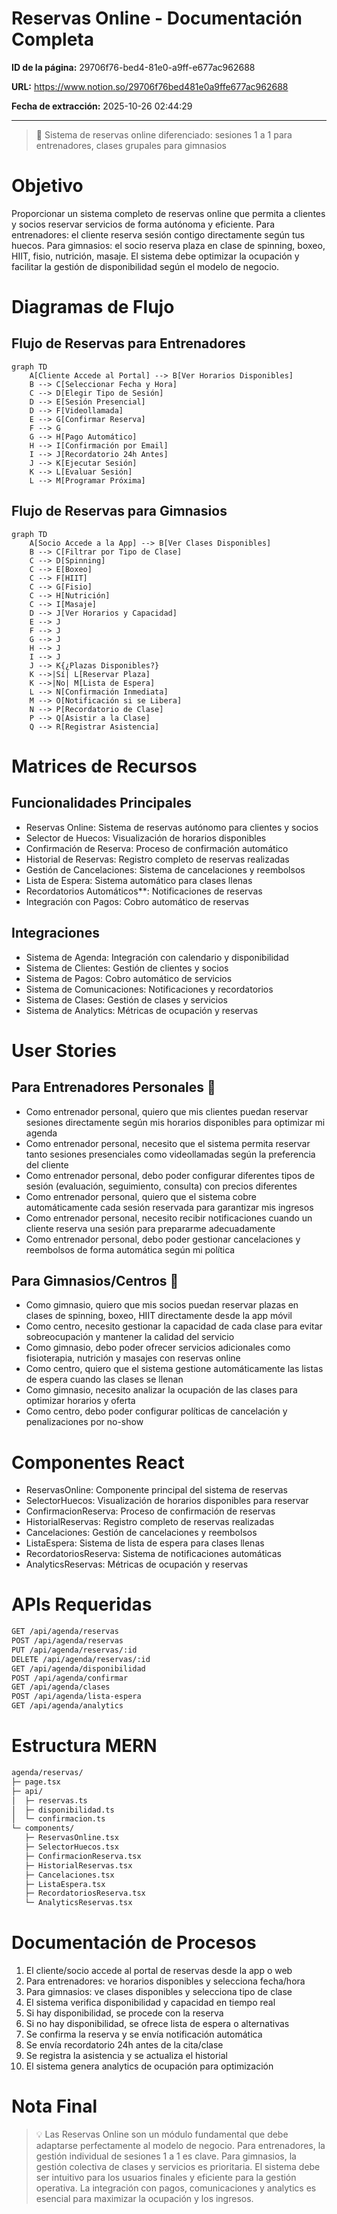 # Reservas Online - Documentación Completa

**ID de la página:** 29706f76-bed4-81e0-a9ff-e677ac962688

**URL:** https://www.notion.so/29706f76bed481e0a9ffe677ac962688

**Fecha de extracción:** 2025-10-26 02:44:29

---

> 📱 Sistema de reservas online diferenciado: sesiones 1 a 1 para entrenadores, clases grupales para gimnasios

# Objetivo

Proporcionar un sistema completo de reservas online que permita a clientes y socios reservar servicios de forma autónoma y eficiente. Para entrenadores: el cliente reserva sesión contigo directamente según tus huecos. Para gimnasios: el socio reserva plaza en clase de spinning, boxeo, HIIT, fisio, nutrición, masaje. El sistema debe optimizar la ocupación y facilitar la gestión de disponibilidad según el modelo de negocio.

# Diagramas de Flujo

## Flujo de Reservas para Entrenadores

```mermaid
graph TD
    A[Cliente Accede al Portal] --> B[Ver Horarios Disponibles]
    B --> C[Seleccionar Fecha y Hora]
    C --> D[Elegir Tipo de Sesión]
    D --> E[Sesión Presencial]
    D --> F[Videollamada]
    E --> G[Confirmar Reserva]
    F --> G
    G --> H[Pago Automático]
    H --> I[Confirmación por Email]
    I --> J[Recordatorio 24h Antes]
    J --> K[Ejecutar Sesión]
    K --> L[Evaluar Sesión]
    L --> M[Programar Próxima]
```

## Flujo de Reservas para Gimnasios

```mermaid
graph TD
    A[Socio Accede a la App] --> B[Ver Clases Disponibles]
    B --> C[Filtrar por Tipo de Clase]
    C --> D[Spinning]
    C --> E[Boxeo]
    C --> F[HIIT]
    C --> G[Fisio]
    C --> H[Nutrición]
    C --> I[Masaje]
    D --> J[Ver Horarios y Capacidad]
    E --> J
    F --> J
    G --> J
    H --> J
    I --> J
    J --> K{¿Plazas Disponibles?}
    K -->|Sí| L[Reservar Plaza]
    K -->|No| M[Lista de Espera]
    L --> N[Confirmación Inmediata]
    M --> O[Notificación si se Libera]
    N --> P[Recordatorio de Clase]
    P --> Q[Asistir a la Clase]
    Q --> R[Registrar Asistencia]
```

# Matrices de Recursos

## Funcionalidades Principales

- Reservas Online: Sistema de reservas autónomo para clientes y socios
- Selector de Huecos: Visualización de horarios disponibles
- Confirmación de Reserva: Proceso de confirmación automático
- Historial de Reservas: Registro completo de reservas realizadas
- Gestión de Cancelaciones: Sistema de cancelaciones y reembolsos
- Lista de Espera: Sistema automático para clases llenas
- Recordatorios Automáticos**: Notificaciones de reservas
- Integración con Pagos: Cobro automático de reservas
## Integraciones

- Sistema de Agenda: Integración con calendario y disponibilidad
- Sistema de Clientes: Gestión de clientes y socios
- Sistema de Pagos: Cobro automático de servicios
- Sistema de Comunicaciones: Notificaciones y recordatorios
- Sistema de Clases: Gestión de clases y servicios
- Sistema de Analytics: Métricas de ocupación y reservas
# User Stories

## Para Entrenadores Personales 🧍

- Como entrenador personal, quiero que mis clientes puedan reservar sesiones directamente según mis horarios disponibles para optimizar mi agenda
- Como entrenador personal, necesito que el sistema permita reservar tanto sesiones presenciales como videollamadas según la preferencia del cliente
- Como entrenador personal, debo poder configurar diferentes tipos de sesión (evaluación, seguimiento, consulta) con precios diferentes
- Como entrenador personal, quiero que el sistema cobre automáticamente cada sesión reservada para garantizar mis ingresos
- Como entrenador personal, necesito recibir notificaciones cuando un cliente reserva una sesión para prepararme adecuadamente
- Como entrenador personal, debo poder gestionar cancelaciones y reembolsos de forma automática según mi política
## Para Gimnasios/Centros 🏢

- Como gimnasio, quiero que mis socios puedan reservar plazas en clases de spinning, boxeo, HIIT directamente desde la app móvil
- Como centro, necesito gestionar la capacidad de cada clase para evitar sobreocupación y mantener la calidad del servicio
- Como gimnasio, debo poder ofrecer servicios adicionales como fisioterapia, nutrición y masajes con reservas online
- Como centro, quiero que el sistema gestione automáticamente las listas de espera cuando las clases se llenan
- Como gimnasio, necesito analizar la ocupación de las clases para optimizar horarios y oferta
- Como centro, debo poder configurar políticas de cancelación y penalizaciones por no-show
# Componentes React

- ReservasOnline: Componente principal del sistema de reservas
- SelectorHuecos: Visualización de horarios disponibles para reservar
- ConfirmacionReserva: Proceso de confirmación de reservas
- HistorialReservas: Registro completo de reservas realizadas
- Cancelaciones: Gestión de cancelaciones y reembolsos
- ListaEspera: Sistema de lista de espera para clases llenas
- RecordatoriosReserva: Sistema de notificaciones automáticas
- AnalyticsReservas: Métricas de ocupación y reservas
# APIs Requeridas

```bash
GET /api/agenda/reservas
POST /api/agenda/reservas
PUT /api/agenda/reservas/:id
DELETE /api/agenda/reservas/:id
GET /api/agenda/disponibilidad
POST /api/agenda/confirmar
GET /api/agenda/clases
POST /api/agenda/lista-espera
GET /api/agenda/analytics
```

# Estructura MERN

```bash
agenda/reservas/
├─ page.tsx
├─ api/
│  ├─ reservas.ts
│  ├─ disponibilidad.ts
│  └─ confirmacion.ts
└─ components/
   ├─ ReservasOnline.tsx
   ├─ SelectorHuecos.tsx
   ├─ ConfirmacionReserva.tsx
   ├─ HistorialReservas.tsx
   ├─ Cancelaciones.tsx
   ├─ ListaEspera.tsx
   ├─ RecordatoriosReserva.tsx
   └─ AnalyticsReservas.tsx
```

# Documentación de Procesos

1. El cliente/socio accede al portal de reservas desde la app o web
1. Para entrenadores: ve horarios disponibles y selecciona fecha/hora
1. Para gimnasios: ve clases disponibles y selecciona tipo de clase
1. El sistema verifica disponibilidad y capacidad en tiempo real
1. Si hay disponibilidad, se procede con la reserva
1. Si no hay disponibilidad, se ofrece lista de espera o alternativas
1. Se confirma la reserva y se envía notificación automática
1. Se envía recordatorio 24h antes de la cita/clase
1. Se registra la asistencia y se actualiza el historial
1. El sistema genera analytics de ocupación para optimización
# Nota Final

> 💡 Las Reservas Online son un módulo fundamental que debe adaptarse perfectamente al modelo de negocio. Para entrenadores, la gestión individual de sesiones 1 a 1 es clave. Para gimnasios, la gestión colectiva de clases y servicios es prioritaria. El sistema debe ser intuitivo para los usuarios finales y eficiente para la gestión operativa. La integración con pagos, comunicaciones y analytics es esencial para maximizar la ocupación y los ingresos.

